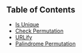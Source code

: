 ## Table of Contents

- [Is Unique](Is_Unique/Is_Unique)
- [Check Permutation](CheckPermutation/CheckPermutation)
- [URLify](URL_ify/URL_ify)
- [Palindrome Permutation](Palindrome_Permutation/Palindrome_Permutation)
